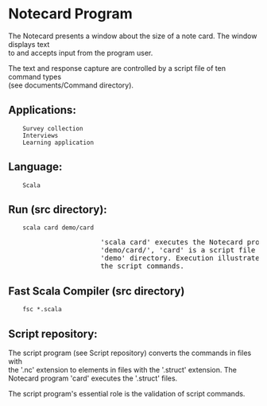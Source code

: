 <h1>Notecard Program</h1>

<p>The Notecard presents a window about the size of a note card.  The window displays text <br />
to and accepts input from the program user.  </p>

<p>The text and response capture are controlled by a script file of ten command types <br />
(see documents/Command directory).    </p>

<h2>Applications:  </h2>

<pre><code>    Survey collection  
    Interviews
    Learning application
</code></pre>

<h2>Language:  </h2>

<pre><code>    Scala
</code></pre>

<h2>Run (src directory):  </h2>

<pre><code>    scala card demo/card
</code></pre>

<pre>
                      'scala card' executes the Notecard program.  In the argument 
                      'demo/card/', 'card' is a script file ('card.struct) in the 
                      'demo' directory. Execution illustrates the capabilities of 
                      the script commands.
</pre>

<h2>Fast Scala Compiler (src directory)  </h2>

<pre><code>    fsc *.scala
</code></pre>

<h2>Script repository:</h2>

<p>The script program (see Script repository) converts the commands in files with <br />
the '.nc' extension to elements in files with the '.struct' extension. The <br />
Notecard program 'card' executes the '.struct' files.  </p>

<p>The script program's essential role is the validation of script commands.  </p>

